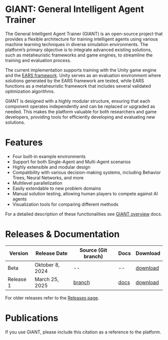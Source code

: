 # GIANT: General Intelligent Agent Trainer
The General Intelligent Agent Trainer (GIANT) is an open-source project that provides a flexible architecture for training intelligent agents using various machine learning techniques in diverse simulation environments. The platform’s primary objective is to integrate advanced existing solutions, such as metaheuristic frameworks and game engines, to streamline the training and evaluation process.

The current implementation supports training with the Unity game engine and the [EARS framework](https://github.com/UM-LPM/EARS). Unity serves as an evaluation environment where solutions generated by the EARS framework are tested, while EARS functions as a metaheuristic framework that includes several validated optimization algorithms.

GIANT is designed with a highly modular structure, ensuring that each component operates independently and can be replaced or upgraded as needed. This makes the platform valuable for both researchers and game developers, providing tools for efficiently developing and evaluating new solutions.

# Features
- Four built-in example environments
- Support for both Single-Agent and Multi-Agent scenarios
- Highly extensible and modular design
- Compatibility with various decision-making systems, including Behavior Trees, Neural Networks, and more
- Multilevel parallelization
- Easily extendable to new problem domains
- Manual solution testing, allowing human players to compete against AI agents
- Visualization tools for comparing different methods

For a detailed description of these functionalities see [GIANT overview](https://github.com/UM-LPM/GIANT/blob/release_1/docs/GIANT_overview.md) docs.

# Releases & Documentation

| Version | Release Date | Source (Git branch) | Docs | Download|
|----------|----------|----------|----------|----------|
| Beta | Oktober 8, 2024 | -- | -- | [download](https://github.com/UM-LPM/GIANT/releases/tag/v1.0.0) | 
| Release 1 | March 25, 2025 | [branch](https://github.com/UM-LPM/GIANT/tree/release_1) | [docs](https://github.com/UM-LPM/GIANT/blob/release_1/docs/GIANT_overview.md) | [download](https://github.com/UM-LPM/GIANT/releases/tag/release_1) | 

For older releases refer to the [Releases page](https://github.com/UM-LPM/GIANT/releases).

# Publications
If you use GIANT, please include this citation as a reference to the platform.

```

```
